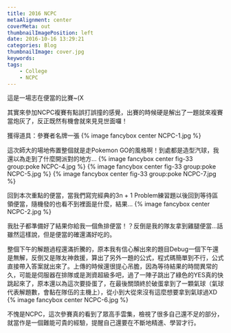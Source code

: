 ```yaml
---
title: 2016 NCPC
metaAlignment: center
coverMeta: out
thumbnailImagePosition: left
date: 2016-10-16 13:29:21
categories: Blog
thumbnailImage: cover.jpg
keywords:
tags:
    - College
    - NCPC
---
```

這是一場志在便當的比賽~(X
<!-- more -->
其實來參加NCPC複賽有點誤打誤撞的感覺，出賽的時候硬是解出了一題就來複賽當炮灰了，反正既然有機會就來見見世面囉！

獲得道具：參賽者名牌一張
{% image fancybox center NCPC-1.jpg %}

這次師大的場地佈置整個就是走Pokemon GO的風格啊！到處都是造型汽球，我還以為走到了什麼開派對的地方...
{% image fancybox center fig-33 group:poke NCPC-4.jpg %}
{% image fancybox center fig-33 group:poke NCPC-5.jpg %}
{% image fancybox center fig-33 group:poke NCPC-7.jpg %}

回到本次重點的便當，當我們寫完經典的3n + 1 Problem練習題以後回到等待區領便當，隨機發的也看不到裡面是什麼，結果...
{% image fancybox center NCPC-2.jpg %}

我肚子都準備好了結果你給我一個魚排便當！？反倒是我的隊友拿到雞腿便當...話雖然這樣說，但是便當的確還滿好吃的。

整個下午的解題過程還滿折騰的，原本我有信心解出來的題目Debug一個下午還是無解，反倒又是隊友神救援，算出了另外一題的公式，程式碼簡單到不行，公式直接帶入答案就出來了。上傳的時候還很提心吊膽，因為等待結果的時間異常的久，可能是伺服器在排隊或是測資超級多吧，過了一陣子跳出了綠色的YES真的快跳起來了，原本還以為這次要掛蛋了，在最後關頭終於破蛋拿到了一顆氣球（氣球代表解題數，會黏在隊伍的主機上），從小到大從來沒有這麼想要拿到氣球過XD
{% image fancybox center NCPC-6.jpg %}

不愧是NCPC，這次參賽真的看到了眾高手雲集，檢視了很多自己還不足的部分，就當作是一個難能可貴的經驗，提醒自己還要在不斷地精進、學習才行。